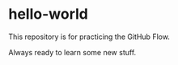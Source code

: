 # hello-world
This repository is for practicing the GitHub Flow.

Always ready to learn some new stuff.
